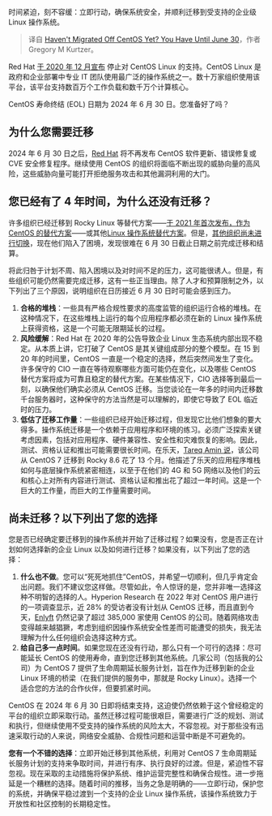 
<!--
title: 尚未迁移出CentOS？您还有时间，截止日期为6月30日
cover: https://cdn.thenewstack.io/media/2024/06/6cd1998b-rocket-launch-693236_1280.jpg
-->

时间紧迫，刻不容缓：立即行动，确保系统安全，并顺利迁移到受支持的企业级 Linux 操作系统。

> 译自 [Haven't Migrated Off CentOS Yet? You Have Until June 30](https://thenewstack.io/havent-migrated-off-centos-yet-you-have-until-june-30/)，作者 Gregory M Kurtzer。


Red Hat [于 2020 年 12 月宣布](https://thenewstack.io/red-hat-deprecates-linux-centos-in-favor-of-a-streaming-edition/) 停止对 CentOS Linux 的支持。CentOS Linux 是政府和企业部署中专业 IT 团队使用最广泛的操作系统之一。数十万家组织使用该平台，该平台支持数百万个工作负载和数千万个计算核心。

CentOS 寿命终结 (EOL) 日期为 2024 年 6 月 30 日。您准备好了吗？

## 为什么您需要迁移

2024 年 6 月 30 日之后，[Red Hat](https://www.openshift.com/try?utm_content=inline+mention) 将不再发布 CentOS 软件更新、错误修复或 CVE 安全修复程序。继续使用 CentOS 的组织将面临不断出现的威胁向量的高风险，这些威胁向量可能打开拒绝服务攻击和其他漏洞利用的大门。

## 您已经有了 4 年时间，为什么还没有迁移？

许多组织已经迁移到 Rocky Linux 等替代方案——[于 2021 年首次发布，作为 CentOS 的替代方案](https://rockylinux.org/about/)——或其他[Linux 操作系统替代方案](https://thenewstack.io/where-to-turn-for-a-centos-replacement-heres-5-solid-linux-distros-to-check-out/)。但是，[其他组织尚未进行切换](https://thenewstack.io/red-hat-has-finally-given-centos-7-a-cloud-upgrade-plan/)，现在他们陷入了困境，发现很难在 6 月 30 日截止日期之前完成迁移和结算。

将此归咎于计划不周、陷入困境以及对时间不足的压力，这可能很诱人。但是，有些组织可能仍然需要完成迁移，这有一些正当理由。除了人才和预算限制之外，以下列出了三个原因，说明组织在日历接近 6 月 30 日时可能会感到压力。

1. **合格的堆栈**：一些具有严格合规性要求的高度监管的组织运行合格的堆栈。在这种情况下，在这些堆栈上运行的每个应用程序都必须在新的 Linux 操作系统上获得资格，这是一个可能无限期延长的过程。
2. **风险缓解**：Red Hat 在 2020 年的公告导致企业 Linux 生态系统内部出现不稳定。从本质上讲，它打破了 CentOS 是其关键组成部分的整个模型。在 15 到 20 年的时间里，CentOS 一直是一个稳定的选择，然后突然间发生了变化。许多保守的 CIO 一直在等待观察哪些方面可能仍在变化，以及哪些 CentOS 替代方案将成为可靠且稳定的替代方案。在某些情况下，CIO 选择等到最后一刻，以确保他们确实必须从 CentOS 迁移。当您谈论在一年多的时间内迁移数千台服务器时，这种保守的方法当然是可以理解的，即使它导致了 EOL 临近时的压力。
3. **低估了迁移工作量**：一些组织已经开始迁移过程，但发现它比他们想象的要大得多。操作系统迁移是一个依赖于应用程序和环境的练习。必须广泛探索关键考虑因素，包括对应用程序、硬件兼容性、安全性和灾难恢复的影响。因此，测试、资格认证和推出可能需要很长时间。在乐天，[Tareq Amin 说](https://the-mobile-network.com/2022/10/rakuten-goes-down-rocky-road-for-linux-os/)，该公司从 CentOS 7 迁移到 Rocky 8.6 花了 13 个月。他描述了乐天的应用程序堆栈如何与底层操作系统紧密相连，以至于在他们的 4G 和 5G 网络以及他们的云和核心上对所有内容进行测试、资格认证和推出花了超过一年时间。这是一个巨大的工作量，而巨大的工作量需要时间。

## 尚未迁移？以下列出了您的选择

您是否已经确定要迁移到的操作系统并开始了迁移过程？如果没有，您是否正在计划如何选择新的企业 Linux 以及如何进行迁移？如果没有，以下列出了您的选择：

1. **什么也不做**。您可以“死死地抓住”CentOS，并希望一切顺利，但几乎肯定会出问题。我们不建议您这样做。尽管如此，令人惊讶的是，您并非唯一选择这种不明智的选择的人。Hyperion Research 在 2022 年对 CentOS 用户进行的一项调查显示，近 28% 的受访者没有计划从 CentOS 迁移，而且直到今天，[Enlyft](https://enlyft.com/tech/products/centos) 仍然记录了超过 385,000 家使用 CentOS 的公司。随着网络攻击变得越来越猖獗，考虑到组织因操作系统安全性差而可能遭受的损失，我无法理解为什么任何组织会选择这种方式。
2. **给自己多一点时间**。如果您现在还没有行动，那么只有一个可行的选择：尽可能延长 CentOS 的使用寿命，直到您迁移到其他系统。几家公司（包括我的公司）为 CentOS 7 提供了生命周期延长服务计划，旨在作为迁移到新的企业 Linux 环境的桥梁（在我们提供的服务中，那就是 Rocky Linux）。选择一个适合您的方法的合作伙伴，但要抓紧时间。

CentOS 在 2024 年 6 月 30 日即将结束支持，这迫使仍然依赖于这个曾经稳定的平台的组织立即采取行动。虽然迁移过程可能很艰巨，需要进行广泛的规划、测试和执行，但继续使用不受支持的操作系统的风险太大，不容忽视。对于那些没有迅速采取行动的人来说，网络安全威胁、合规性问题和运营中断是不可避免的。

**您有一个不错的选择**：立即开始迁移到其他系统，利用对 CentOS 7 生命周期延长服务计划的支持来争取时间，并进行有序、执行良好的过渡。但是，紧迫性不容忽视。现在采取的主动措施将保护系统、维护运营完整性和确保合规性。进一步拖延是一个糟糕的选择。随着时间的推移，当务之急是明确的——立即行动，保护您的系统，并确保平稳过渡到一个支持的企业 Linux 操作系统，该操作系统致力于开放性和社区控制的长期稳定性。
